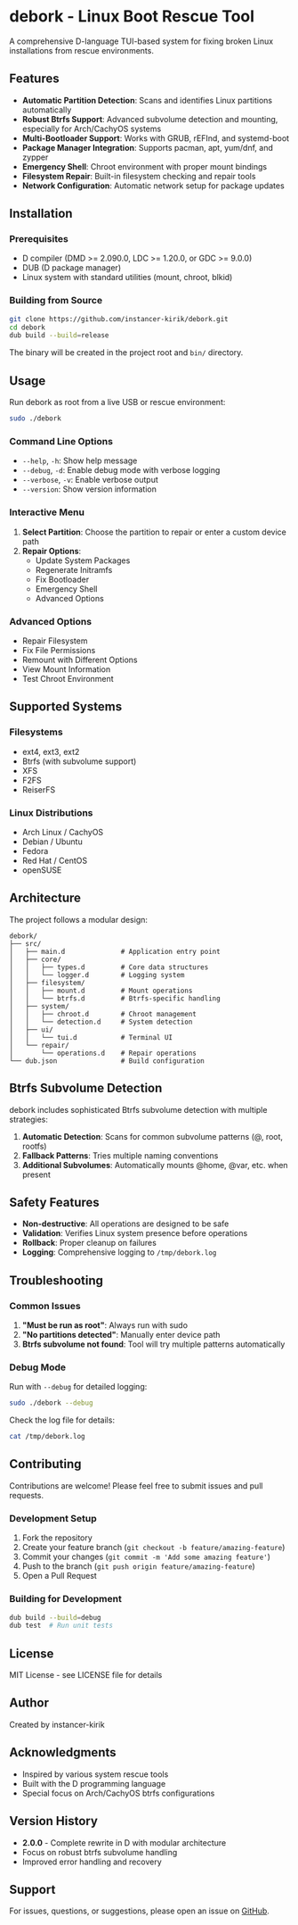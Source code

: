 # debork - Linux Boot Rescue Tool

A comprehensive D-language TUI-based system for fixing broken Linux installations from rescue environments.

## Features

- **Automatic Partition Detection**: Scans and identifies Linux partitions automatically
- **Robust Btrfs Support**: Advanced subvolume detection and mounting, especially for Arch/CachyOS systems
- **Multi-Bootloader Support**: Works with GRUB, rEFInd, and systemd-boot
- **Package Manager Integration**: Supports pacman, apt, yum/dnf, and zypper
- **Emergency Shell**: Chroot environment with proper mount bindings
- **Filesystem Repair**: Built-in filesystem checking and repair tools
- **Network Configuration**: Automatic network setup for package updates

## Installation

### Prerequisites

- D compiler (DMD >= 2.090.0, LDC >= 1.20.0, or GDC >= 9.0.0)
- DUB (D package manager)
- Linux system with standard utilities (mount, chroot, blkid)

### Building from Source

```bash
git clone https://github.com/instancer-kirik/debork.git
cd debork
dub build --build=release
```

The binary will be created in the project root and `bin/` directory.

## Usage

Run debork as root from a live USB or rescue environment:

```bash
sudo ./debork
```

### Command Line Options

- `--help`, `-h`: Show help message
- `--debug`, `-d`: Enable debug mode with verbose logging
- `--verbose`, `-v`: Enable verbose output
- `--version`: Show version information

### Interactive Menu

1. **Select Partition**: Choose the partition to repair or enter a custom device path
2. **Repair Options**:
   - Update System Packages
   - Regenerate Initramfs
   - Fix Bootloader
   - Emergency Shell
   - Advanced Options

### Advanced Options

- Repair Filesystem
- Fix File Permissions
- Remount with Different Options
- View Mount Information
- Test Chroot Environment

## Supported Systems

### Filesystems
- ext4, ext3, ext2
- Btrfs (with subvolume support)
- XFS
- F2FS
- ReiserFS

### Linux Distributions
- Arch Linux / CachyOS
- Debian / Ubuntu
- Fedora
- Red Hat / CentOS
- openSUSE

## Architecture

The project follows a modular design:

```
debork/
├── src/
│   ├── main.d              # Application entry point
│   ├── core/
│   │   ├── types.d         # Core data structures
│   │   └── logger.d        # Logging system
│   ├── filesystem/
│   │   ├── mount.d         # Mount operations
│   │   └── btrfs.d         # Btrfs-specific handling
│   ├── system/
│   │   ├── chroot.d        # Chroot management
│   │   └── detection.d     # System detection
│   ├── ui/
│   │   └── tui.d           # Terminal UI
│   └── repair/
│       └── operations.d    # Repair operations
└── dub.json                # Build configuration
```

## Btrfs Subvolume Detection

debork includes sophisticated Btrfs subvolume detection with multiple strategies:

1. **Automatic Detection**: Scans for common subvolume patterns (@, root, rootfs)
2. **Fallback Patterns**: Tries multiple naming conventions
3. **Additional Subvolumes**: Automatically mounts @home, @var, etc. when present

## Safety Features

- **Non-destructive**: All operations are designed to be safe
- **Validation**: Verifies Linux system presence before operations
- **Rollback**: Proper cleanup on failures
- **Logging**: Comprehensive logging to `/tmp/debork.log`

## Troubleshooting

### Common Issues

1. **"Must be run as root"**: Always run with sudo
2. **"No partitions detected"**: Manually enter device path
3. **Btrfs subvolume not found**: Tool will try multiple patterns automatically

### Debug Mode

Run with `--debug` for detailed logging:

```bash
sudo ./debork --debug
```

Check the log file for details:
```bash
cat /tmp/debork.log
```

## Contributing

Contributions are welcome! Please feel free to submit issues and pull requests.

### Development Setup

1. Fork the repository
2. Create your feature branch (`git checkout -b feature/amazing-feature`)
3. Commit your changes (`git commit -m 'Add some amazing feature'`)
4. Push to the branch (`git push origin feature/amazing-feature`)
5. Open a Pull Request

### Building for Development

```bash
dub build --build=debug
dub test  # Run unit tests
```

## License

MIT License - see LICENSE file for details

## Author

Created by instancer-kirik

## Acknowledgments

- Inspired by various system rescue tools
- Built with the D programming language
- Special focus on Arch/CachyOS btrfs configurations

## Version History

- **2.0.0** - Complete rewrite in D with modular architecture
- Focus on robust btrfs subvolume handling
- Improved error handling and recovery

## Support

For issues, questions, or suggestions, please open an issue on [GitHub](https://github.com/instancer-kirik/debork/issues).